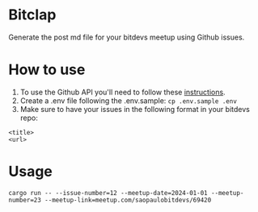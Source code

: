 # Bitclap

Generate the post md file for your bitdevs meetup using Github issues.

# How to use

1. To use the Github API you'll need to follow these [instructions](https://docs.github.com/en/rest/quickstart).
2. Create a .env file following the .env.sample: `cp .env.sample .env`
3. Make sure to have your issues in the following format in your bitdevs repo:

```
<title>
<url>
```

# Usage

```
cargo run -- --issue-number=12 --meetup-date=2024-01-01 --meetup-number=23 --meetup-link=meetup.com/saopaulobitdevs/69420
```
